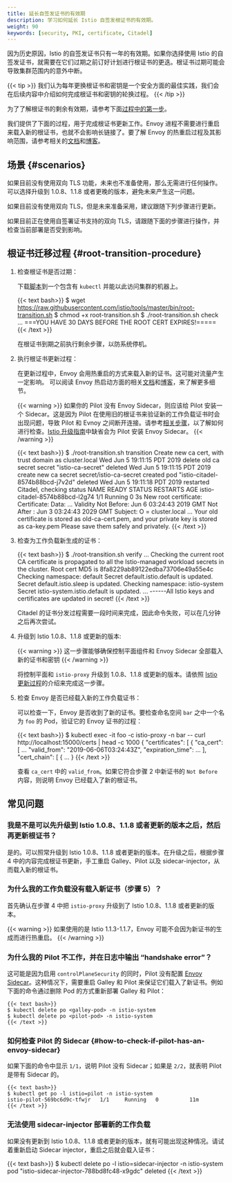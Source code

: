 ```yaml
---
title: 延长自签发证书的有效期
description: 学习如何延长 Istio 自签发根证书的有效期。
weight: 90
keywords: [security, PKI, certificate, Citadel]
---
```


因为历史原因，Istio 的自签发证书只有一年的有效期。如果你选择使用 Istio 的自签发证书，就需要在它们过期之前订好计划进行根证书的更迭。根证书过期可能会导致集群范围内的意外中断。

{{< tip >}}
我们认为每年更换根证书和密钥是一个安全方面的最佳实践，我们会在后续内容中介绍如何完成根证书和密钥的轮换过程。
{{< /tip >}}

为了了解根证书的剩余有效期，请参考下面[过程中的第一步](#root-transition-procedure)。

我们提供了下面的过程，用于完成根证书更新工作。Envoy 进程不需要进行重启来载入新的根证书，也就不会影响长链接了。要了解 Envoy 的热重启过程及其影响范围，请参考相关的[文档](https://www.envoyproxy.io/docs/envoy/latest/intro/arch_overview/operations/hot_restart)和[博客](https://blog.envoyproxy.io/envoy-hot-restart-1d16b14555b5)。

## 场景 {#scenarios}

如果目前没有使用双向 TLS 功能，未来也不准备使用，那么无需进行任何操作。可以选择升级到 1.0.8、1.1.8 或者更晚的版本，避免未来产生这一问题。

如果目前没有使用双向 TLS，但是未来准备采用，建议跟随下列步骤进行更新。

如果目前正在使用自签署证书支持的双向 TLS，请跟随下面的步骤进行操作，并检查当前部署是否受到影响。

## 根证书迁移过程 {#root-transition-procedure}

1. 检查根证书是否过期：

    下载[脚本](https://raw.githubusercontent.com/istio/tools/master/bin/root-transition.sh)到一个包含有 `kubectl` 并能以此访问集群的机器上。

    {{< text bash>}}
    $ wget https://raw.githubusercontent.com/istio/tools/master/bin/root-transition.sh
    $ chmod +x root-transition.sh
    $ ./root-transition.sh check
    ...
    ===YOU HAVE 30 DAYS BEFORE THE ROOT CERT EXPIRES!=====
    {{< /text >}}

    在根证书到期之前执行剩余步骤，以防系统停机。

1. 执行根证书更新过程：

    在更新过程中，Envoy 会用热重启的方式来载入新的证书。这可能对流量产生一定影响。
    可以阅读 Envoy 热启动方面的相关[文档](https://www.envoyproxy.io/docs/envoy/latest/intro/arch_overview/operations/hot_restart)和[博客](https://blog.envoyproxy.io/envoy-hot-restart-1d16b14555b5)，来了解更多细节。

    {{< warning >}}
    如果你的 Pilot 没有 Envoy Sidecar，则应该给 Pilot 安装一个 Sidecar。这是因为 Pilot 在使用旧的根证书来验证新的工作负载证书时会出现问题，导致 Pilot 和 Evnoy 之间断开连接。请参考[相关步骤](#how-to-check-if-pilot-has-an-envoy-sidecar)，以了解如何进行检查。[Istio 升级指南](/zh/docs/setup/kubernetes/upgrade/steps/)中缺省会为 Pilot 安装 Envoy Sidecar。
    {{< /warning >}}

    {{< text bash>}}
    $ ./root-transition.sh transition
    Create new ca cert, with trust domain as cluster.local
    Wed Jun  5 19:11:15 PDT 2019 delete old ca secret
    secret "istio-ca-secret" deleted
    Wed Jun  5 19:11:15 PDT 2019 create new ca secret
    secret/istio-ca-secret created
    pod "istio-citadel-8574b88bcd-j7v2d" deleted
    Wed Jun  5 19:11:18 PDT 2019 restarted Citadel, checking status
    NAME                             READY     STATUS    RESTARTS   AGE
    istio-citadel-8574b88bcd-l2g74   1/1       Running   0          3s
    New root certificate:
    Certificate:
        Data:
            ...
            Validity
                Not Before: Jun  6 03:24:43 2019 GMT
                Not After : Jun  3 03:24:43 2029 GMT
            Subject: O = cluster.local
            ...
    Your old certificate is stored as old-ca-cert.pem, and your private key is stored as ca-key.pem
    Please save them safely and privately.
    {{< /text >}}

1. 检查为工作负载新生成的证书：

    {{< text bash>}}
    $ ./root-transition.sh verify
    ...
    Checking the current root CA certificate is propagated to all the Istio-managed workload secrets in the cluster.
    Root cert MD5 is 8fa8229ab89122edba73706e49a55e4c
    Checking namespace: default
      Secret default.istio.default is updated.
      Secret default.istio.sleep is updated.
    Checking namespace: istio-system
      Secret istio-system.istio.default is updated.
      ...
    ------All Istio keys and certificates are updated in secret!
    {{< /text >}}

    Citadel 的证书分发过程需要一段时间来完成，因此命令失败，可以在几分钟之后再次尝试。

1. 升级到 Istio 1.0.8、1.1.8 或更新的版本:

    {{< warning >}}
    这一步骤能够确保控制平面组件和 Envoy Sidecar 全部载入新的证书和密钥
    {{< /warning >}}

    将控制平面和 `istio-proxy` 升级到 1.0.8、1.1.8 或更新的版本。请依照 [Istio 更新过程](/docs/setup/kubernetes/upgrade/steps/)的介绍来完成这一步骤。

1. 检查 Envoy 是否已经载入新的工作负载证书：

    可以检查一下，Envoy 是否收到了新的证书。要检查命名空间 `bar` 之中一个名为 `foo` 的 Pod，验证它的 Envoy 证书的过程：

    {{< text bash>}}
    $ kubectl exec -it foo -c istio-proxy -n bar -- curl http://localhost:15000/certs | head -c 1000
    {
     "certificates": [
      {
       "ca_cert": [
          ...
          "valid_from": "2019-06-06T03:24:43Z",
          "expiration_time": ...
       ],
       "cert_chain": [
        {
          ...
        }
    {{< /text >}}

    查看 `ca_cert` 中的 `valid_from`。如果它符合步骤 2 中新证书的 `Not Before` 内容，则说明 Envoy 已经载入了新的根证书。

## 常见问题

### 我是不是可以先升级到 Istio 1.0.8、1.1.8 或者更新的版本之后，然后再更新根证书？

是的。可以照常升级到 Istio 1.0.8、1.1.8 或者更新的版本。在升级之后，根据步骤 4 中的内容完成根证书更新，手工重启 Galley、Pilot 以及 sidecar-injector，从而载入新的根证书。

### 为什么我的工作负载没有载入新证书（步骤 5）？

首先确认在步骤 4 中把 `istio-proxy` 升级到了 Istio 1.0.8、1.1.8 或者更新的版本。

{{< warning >}}
如果使用的是 Istio 1.1.3-1.1.7，Envoy 可能不会因为新证书的生成而进行热重启。
{{< /warning >}}

### 为什么我的 Pilot 不工作，并在日志中输出 “handshake error”？

这可能是因为启用 `controlPlaneSecurity` 的同时，Pilot 没有配置 [Envoy Sidecar](#how-to-check-if-pilot-has-an-envoy-sidecar)。这种情况下，需要重启 Galley 和 Pilot 来保证它们载入了新证书。例如下面的命令通过删除 Pod 的方式重新部署 Galley 和 Pilot：

    {{< text bash>}}
    $ kubectl delete po <galley-pod> -n istio-system
    $ kubectl delete po <pilot-pod> -n istio-system
    {{< /text >}}

### 如何检查 Pilot 的 Sidecar {#how-to-check-if-pilot-has-an-envoy-sidecar}

如果下面的命令中显示 `1/1`，说明 Pilot 没有 Sidecar；如果是 `2/2`，就表明 Pilot 是带有 Sidecar 的。

    {{< text bash>}}
    $ kubectl get po -l istio=pilot -n istio-system
    istio-pilot-569bc6d9c-tfwjr   1/1     Running   0          11m
    {{< /text >}}

### 无法使用 sidecar-injector 部署新的工作负载

如果没有更新到 Istio 1.0.8、1.1.8 或者更新的版本，就有可能出现这种情况。请试着重新启动 Sidecar injector，重启之后就会载入证书：

{{< text bash>}}
$ kubectl delete po -l istio=sidecar-injector -n istio-system
pod "istio-sidecar-injector-788bd8fc48-x9gdc" deleted
{{< /text >}}
